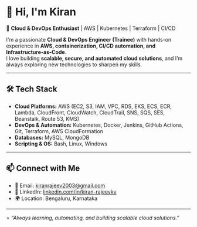 # 👋 Hi, I'm Kiran  

🚀 **Cloud & DevOps Enthusiast** | AWS | Kubernetes | Terraform | CI/CD  

I'm a passionate **Cloud & DevOps Engineer (Trainee)** with hands-on experience in **AWS, containerization, CI/CD automation, and Infrastructure-as-Code**.  
I love building **scalable, secure, and automated cloud solutions**, and I’m always exploring new technologies to sharpen my skills.  

---

## 🛠️ Tech Stack  

- **Cloud Platforms:** AWS (EC2, S3, IAM, VPC, RDS, EKS, ECS, ECR, Lambda, CloudFront, CloudWatch, CloudTrail, SNS, SQS, SES, Beanstalk, Route 53, KMS)  
- **DevOps & Automation:** Kubernetes, Docker, Jenkins, GitHub Actions, Git, Terraform, AWS CloudFormation  
- **Databases:** MySQL, MongoDB  
- **Scripting & OS:** Bash, Linux, Windows  

---

## 📫 Connect with Me  

- 📧 Email: [kiranrajeev2003@gmail.com](mailto:kiranrajeev2003@gmail.com)  
- 💼 LinkedIn: [linkedin.com/in/kiran-rajeevkv](https://linkedin.com/in/kiran-rajeevkv)  
- 🌍 Location: Bengaluru, Karnataka  

---

⭐️ *“Always learning, automating, and building scalable cloud solutions.”*  
